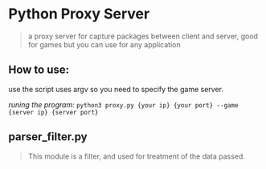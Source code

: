 # Python Proxy Server
> a proxy server for capture packages between client and server, good for games but you can use for any application


## How to use: 
use the script uses argv so you need to specify the game server.

_runing the program:_ `python3 proxy.py {your ip} {your port} --game {server ip} {server port}`


## parser_filter.py
> This module is a filter, and used for treatment of the data passed.
